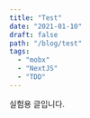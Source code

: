 ```yaml
---
title: "Test"
date: "2021-01-10"
draft: false
path: "/blog/test"
tags:
  - "mobx"
  - "NextJS"
  - "TDD"
---
```


실험용 글입니다. 